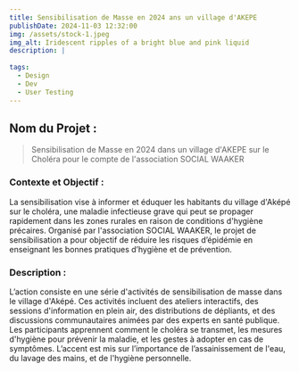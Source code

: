 ```yaml
---
title: Sensibilisation de Masse en 2024 ans un village d'AKEPE
publishDate: 2024-11-03 12:32:00
img: /assets/stock-1.jpeg
img_alt: Iridescent ripples of a bright blue and pink liquid
description: |
 
tags:
  - Design
  - Dev
  - User Testing
---
```


## Nom du Projet : 

> Sensibilisation de Masse en 2024  dans un village d'AKEPE sur le Choléra pour le compte de l'association SOCIAL WAAKER



### Contexte et Objectif : 

La sensibilisation vise à informer et éduquer les habitants du village d'Aképé sur le choléra, une maladie infectieuse grave qui peut se propager rapidement dans les zones rurales en raison de conditions d'hygiène précaires. Organisé par l'association SOCIAL WAAKER, le projet de sensibilisation a pour objectif de réduire les risques d’épidémie en enseignant les bonnes pratiques d’hygiène et de prévention.

### Description :

L’action consiste en une série d'activités de sensibilisation de masse dans le village d'Aképé. Ces activités incluent des ateliers interactifs, des sessions d'information en plein air, des distributions de dépliants, et des discussions communautaires animées par des experts en santé publique. Les participants apprennent comment le choléra se transmet, les mesures d'hygiène pour prévenir la maladie, et les gestes à adopter en cas de symptômes. L’accent est mis sur l’importance de l’assainissement de l'eau, du lavage des mains, et de l'hygiène personnelle.


